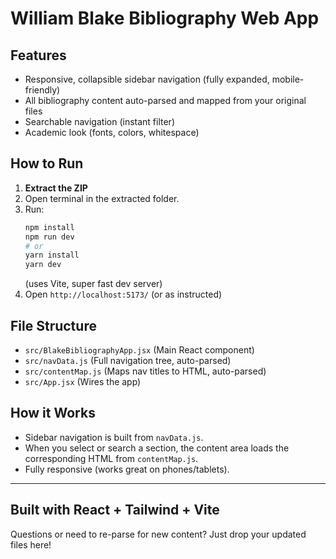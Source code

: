 # William Blake Bibliography Web App

## Features
- Responsive, collapsible sidebar navigation (fully expanded, mobile-friendly)
- All bibliography content auto-parsed and mapped from your original files
- Searchable navigation (instant filter)
- Academic look (fonts, colors, whitespace)

## How to Run

1. **Extract the ZIP**
2. Open terminal in the extracted folder.
3. Run:
   ```sh
   npm install
   npm run dev
   # or
   yarn install
   yarn dev
   ```
   (uses Vite, super fast dev server)
4. Open `http://localhost:5173/` (or as instructed)

## File Structure
- `src/BlakeBibliographyApp.jsx`  (Main React component)
- `src/navData.js`                (Full navigation tree, auto-parsed)
- `src/contentMap.js`             (Maps nav titles to HTML, auto-parsed)
- `src/App.jsx`                   (Wires the app)

## How it Works
- Sidebar navigation is built from `navData.js`.
- When you select or search a section, the content area loads the corresponding HTML from `contentMap.js`.
- Fully responsive (works great on phones/tablets).

---

## Built with React + Tailwind + Vite

Questions or need to re-parse for new content? Just drop your updated files here!
